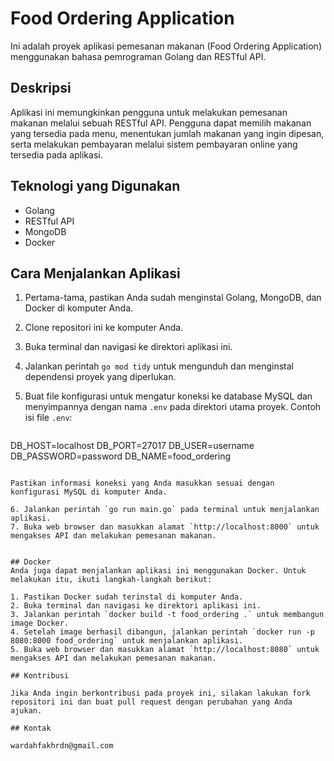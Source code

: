 # Food Ordering Application
Ini adalah proyek aplikasi pemesanan makanan (Food Ordering Application) menggunakan bahasa pemrograman Golang dan RESTful API.

## Deskripsi
Aplikasi ini memungkinkan pengguna untuk melakukan pemesanan makanan melalui sebuah RESTful API. Pengguna dapat memilih makanan yang tersedia pada menu, menentukan jumlah makanan yang ingin dipesan, serta melakukan pembayaran melalui sistem pembayaran online yang tersedia pada aplikasi.

## Teknologi yang Digunakan
- Golang
- RESTful API
- MongoDB
- Docker

## Cara Menjalankan Aplikasi
1. Pertama-tama, pastikan Anda sudah menginstal Golang, MongoDB, dan Docker di komputer Anda.
2. Clone repositori ini ke komputer Anda.
3. Buka terminal dan navigasi ke direktori aplikasi ini.
4. Jalankan perintah `go mod tidy` untuk mengunduh dan menginstal dependensi proyek yang diperlukan.
5. Buat file konfigurasi untuk mengatur koneksi ke database MySQL dan menyimpannya dengan nama `.env` pada direktori utama proyek.
   Contoh isi file `.env`:

   ```
DB_HOST=localhost
DB_PORT=27017
DB_USER=username
DB_PASSWORD=password
DB_NAME=food_ordering
   ```
   
   Pastikan informasi koneksi yang Anda masukkan sesuai dengan konfigurasi MySQL di komputer Anda.
   
6. Jalankan perintah `go run main.go` pada terminal untuk menjalankan aplikasi.
7. Buka web browser dan masukkan alamat `http://localhost:8000` untuk mengakses API dan melakukan pemesanan makanan.


## Docker
Anda juga dapat menjalankan aplikasi ini menggunakan Docker. Untuk melakukan itu, ikuti langkah-langkah berikut:

1. Pastikan Docker sudah terinstal di komputer Anda.
2. Buka terminal dan navigasi ke direktori aplikasi ini.
3. Jalankan perintah `docker build -t food_ordering .` untuk membangun image Docker.
4. Setelah image berhasil dibangun, jalankan perintah `docker run -p 8080:8000 food_ordering` untuk menjalankan aplikasi.
5. Buka web browser dan masukkan alamat `http://localhost:8080` untuk mengakses API dan melakukan pemesanan makanan.

## Kontribusi

Jika Anda ingin berkontribusi pada proyek ini, silakan lakukan fork repositori ini dan buat pull request dengan perubahan yang Anda ajukan. 

## Kontak

wardahfakhrdn@gmail.com
